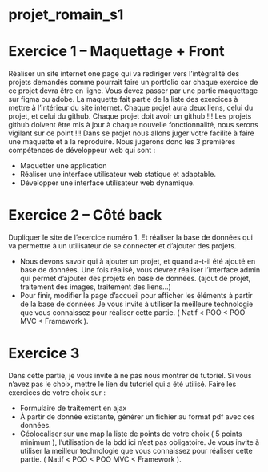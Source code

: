 # projet_romain_s1

#  Exercice 1 – Maquettage + Front
Réaliser un site internet one page qui va rediriger vers l’intégralité des projets demandés comme pourrait faire un
portfolio car chaque exercice de ce projet devra être en ligne.
Vous devez passer par une partie maquettage sur figma ou adobe.
La maquette fait partie de la liste des exercices à mettre à l’intérieur du site internet.
Chaque projet aura deux liens, celui du projet, et celui du github. Chaque projet doit avoir un github !!!
Les projets github doivent être mis à jour à chaque nouvelle fonctionnalité, nous serons vigilant sur ce point !!!
Dans se projet nous allons juger votre facilité à faire une maquette et à la reproduire.
Nous jugerons donc les 3 premières compétences de développeur web qui sont :
- Maquetter une application
- Réaliser une interface utilisateur web statique et adaptable.
- Développer une interface utilisateur web dynamique.

# Exercice 2 – Côté back
Dupliquer le site de l’exercice numéro 1.
Et réaliser la base de données qui va permettre à un utilisateur de se connecter et d’ajouter des projets.
- Nous devons savoir qui à ajouter un projet, et quand a-t-il été ajouté en base de données.
Une fois réalisé, vous devrez réaliser l’interface admin qui permet d’ajouter des projets en base de
données. (ajout de projet, traitement des images, traitement des liens…)
- Pour finir, modifier la page d’accueil pour afficher les éléments à partir de la base de données
Je vous invite à utiliser la meilleure technologie que vous connaissez pour réaliser cette partie.
( Natif < POO < POO MVC < Framework ).

# Exercice 3
Dans cette partie, je vous invite à ne pas nous montrer de tutoriel. Si vous n’avez pas le
choix, mettre le lien du tutoriel qui a été utilisé.
Faire les exercices de votre choix sur :
- Formulaire de traitement en ajax
- À partir de donnée existante, générer un fichier au format pdf avec ces données.
- Géolocaliser sur une map la liste de points de votre choix ( 5 points minimum ), l’utilisation
de la bdd ici n’est pas obligatoire.
Je vous invite à utiliser la meilleur technologie que vous connaissez pour réaliser cette partie.
( Natif < POO < POO MVC < Framework ).

